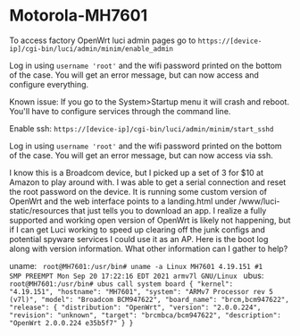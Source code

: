 # Motorola-MH7601
To access factory OpenWrt luci admin pages go to <code>https://[device-ip]/cgi-bin/luci/admin/minim/enable_admin</code>

Log in using <code>username 'root'</code> and the wifi password printed on the bottom of the case.
You will get an error message, but can now access and configure everything. 

Known issue: If you go to the System>Startup menu it will crash and reboot. You'll have to configure services through the command line.

Enable ssh: <code>https://[device-ip]/cgi-bin/luci/admin/minim/start_sshd</code>

Log in using <code>username 'root'</code> and the wifi password printed on the bottom of the case.
You will get an error message, but can now access via ssh.

I know this is a Broadcom device, but I picked up a set of 3 for $10 at Amazon to play around with. I was able to get a serial connection and reset the root password on the device. It is running some custom version of OpenWrt and the web interface points to a landing.html under /www/luci-static/resources that just tells you to download an app. I realize a fully supported and working open version of OpenWrt is likely not happening, but if I can get Luci working to speed up clearing off the junk configs and potential spyware services I could use it as an AP. Here is the boot log along with version information. What other information can I gather to help?

uname:
<code>
root@MH7601:/usr/bin# uname -a
Linux MH7601 4.19.151 #1 SMP PREEMPT Mon Sep 20 17:22:16 EDT 2021 armv7l GNU/Linux
</code>
ubus:
<code>
root@MH7601:/usr/bin# ubus call system board
{
        "kernel": "4.19.151",
        "hostname": "MH7601",
        "system": "ARMv7 Processor rev 5 (v7l)",
        "model": "Broadcom BCM947622",
        "board_name": "brcm,bcm947622",
        "release": {
                "distribution": "OpenWrt",
                "version": "2.0.0.224",
                "revision": "unknown",
                "target": "brcmbca/bcm947622",
                "description": "OpenWrt 2.0.0.224 e35b5f7"
        }
}
</code>
